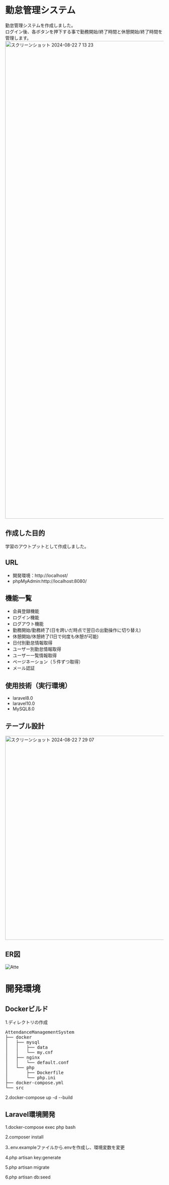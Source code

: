 # 勤怠管理システム
勤怠管理システムを作成しました。  
ログイン後、各ボタンを押下する事で勤務開始/終了時間と休憩開始/終了時間を管理します。
　<img width="1512" alt="スクリーンショット 2024-08-22 7 13 23" src="https://github.com/user-attachments/assets/a82d7674-a192-4703-8170-81f5b8ea851c">

## 作成した目的
学習のアウトプットとして作成しました。

## URL
- 開発環境：http://localhost/
- phpMyAdmin:http://localhost:8080/

## 機能一覧
- 会員登録機能
- ログイン機能
- ログアウト機能
- 勤務開始/勤務終了(日を跨いだ時点で翌日の出勤操作に切り替え)
- 休憩開始/休憩終了(1日で何度も休憩が可能)
- 日付別勤怠情報取得
- ユーザー別勤怠情報取得
- ユーザー一覧情報取得
- ページネーション（５件ずつ取得）
- メール認証

## 使用技術（実行環境）
- laravel8.0
- laravel10.0
- MySQL8.0

## テーブル設計
<img width="646" alt="スクリーンショット 2024-08-22 7 29 07" src="https://github.com/user-attachments/assets/155e16c7-c01d-4b3f-b1f5-59c9b1a385dd">

## ER図
![Atte](https://github.com/user-attachments/assets/698274f4-d76c-4d95-9f57-f076a2803044)

# 開発環境
## Dockerビルド

1.ディレクトリの作成  
<pre>
AttendanceManagementSystem  
├── docker  
│   ├── mysql  
│   │   ├── data  
│   │   └── my.cnf  
│   ├── nginx  
│   │   └── default.conf  
│   └── php  
│       ├── Dockerfile  
│       └── php.ini  
├── docker-compose.yml  
└── src  
</pre>

2.docker-compose up -d --build

## Laravel環境開発

1.docker-compose exec php bash

2.composer install

3..env.exampleファイルから.envを作成し、環境変数を変更

4.php artisan key:generate

5.php artisan migrate

6.php artisan db:seed

